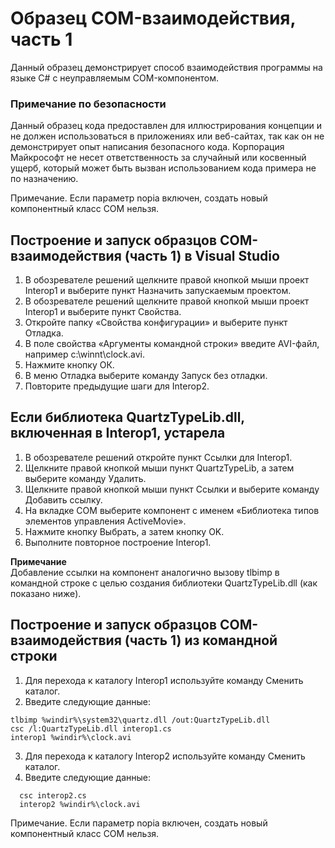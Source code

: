 ﻿# Образец COM-взаимодействия, часть 1

Данный образец демонстрирует способ взаимодействия программы на языке C# с неуправляемым COM-компонентом.

### Примечание по безопасности

Данный образец кода предоставлен для иллюстрирования концепции и не должен использоваться в приложениях или веб-сайтах, так как он не демонстрирует опыт написания безопасного кода. Корпорация Майкрософт не несет ответственность за случайный или косвенный ущерб, который может быть вызван использованием кода примера не по назначению.

Примечание. Если параметр nopia включен, создать новый компонентный класс COM нельзя.

## Построение и запуск образцов COM-взаимодействия (часть 1) в Visual Studio

1. В обозревателе решений щелкните правой кнопкой мыши проект Interop1 и выберите пункт Назначить запускаемым проектом.
2. В обозревателе решений щелкните правой кнопкой мыши проект Interop1 и выберите пункт Свойства.
3. Откройте папку «Свойства конфигурации» и выберите пункт Отладка.
4. В поле свойства «Аргументы командной строки» введите AVI-файл, например c:\winnt\clock.avi.
5. Нажмите кнопку ОК.
6. В меню Отладка выберите команду Запуск без отладки.
7. Повторите предыдущие шаги для Interop2.

## Если библиотека QuartzTypeLib.dll, включенная в Interop1, устарела

1. В обозревателе решений откройте пункт Ссылки для Interop1.
2. Щелкните правой кнопкой мыши пункт QuartzTypeLib, а затем выберите команду Удалить.
3. Щелкните правой кнопкой мыши пункт Ссылки и выберите команду Добавить ссылку.
4. На вкладке COM выберите компонент с именем «Библиотека типов элементов управления ActiveMovie».
5. Нажмите кнопку Выбрать, а затем кнопку OK.
6. Выполните повторное построение Interop1.
  
**Примечание**\
Добавление ссылки на компонент аналогично вызову tlbimp в командной строке с целью создания библиотеки QuartzTypeLib.dll (как показано ниже).

## Построение и запуск образцов COM-взаимодействия (часть 1) из командной строки

1. Для перехода к каталогу Interop1 используйте команду Сменить каталог.
2. Введите следующие данные:
  ```
tlbimp %windir%\system32\quartz.dll /out:QuartzTypeLib.dll
csc /l:QuartzTypeLib.dll interop1.cs 
interop1 %windir%\clock.avi
```
3. Для перехода к каталогу Interop2 используйте команду Сменить каталог.
4. Введите следующие данные:
  ```
    csc interop2.cs
    interop2 %windir%\clock.avi
```

Примечание. Если параметр nopia включен, создать новый компонентный класс COM нельзя.
